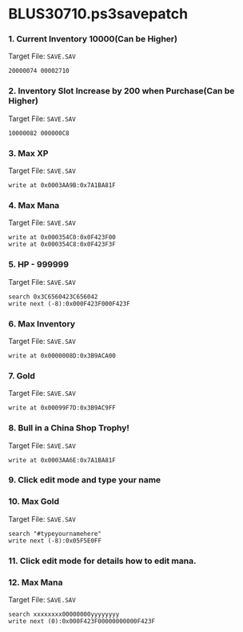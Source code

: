 # BLUS30710.ps3savepatch

### 1. Current Inventory 10000(Can be Higher)

Target File: `SAVE.SAV`

```
20000074 00002710
```

### 2. Inventory Slot Increase by 200 when Purchase(Can be Higher)

Target File: `SAVE.SAV`

```
10000082 000000C8
```

### 3. Max XP

Target File: `SAVE.SAV`

```
write at 0x0003AA9B:0x7A1BA81F
```

### 4. Max Mana

Target File: `SAVE.SAV`

```
write at 0x000354C0:0x0F423F00
write at 0x000354C8:0x0F423F3F
```

### 5. HP - 999999

Target File: `SAVE.SAV`

```
search 0x3C6560423C656042
write next (-8):0x000F423F000F423F
```

### 6. Max Inventory

Target File: `SAVE.SAV`

```
write at 0x0000008D:0x3B9ACA00
```

### 7. Gold

Target File: `SAVE.SAV`

```
write at 0x00099F7D:0x3B9AC9FF
```

### 8. Bull in a China Shop Trophy!

Target File: `SAVE.SAV`

```
write at 0x0003AA6E:0x7A1BA81F
```

### 9. Click edit mode and type your name
### 10. Max Gold

Target File: `SAVE.SAV`

```
search "#typeyournamehere"
write next (-8):0x05F5E0FF
```

### 11. Click edit mode for details how to edit mana.
### 12. Max Mana

Target File: `SAVE.SAV`

```
search xxxxxxxx00000000yyyyyyyy
write next (0):0x000F423F00000000000F423F
```


